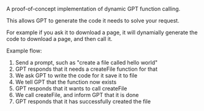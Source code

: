 A proof-of-concept implementation of dynamic GPT function calling. 

This allows GPT to generate the code it needs to solve your request. 

For example if you ask it to download a page, it will dynamially generate the code
to download a page, and then call it.

Example flow:
1. Send a prompt, such as "create a file called hello world"
2. GPT responds that it needs a createFile function for that
3. We ask GPT to write the code for it save it to file
4. We tell GPT that the function now exists
5. GPT responds that it wants to call createFile
6. We call createFile, and inform GPT that it is done
7. GPT responds that it has successfully created the file

